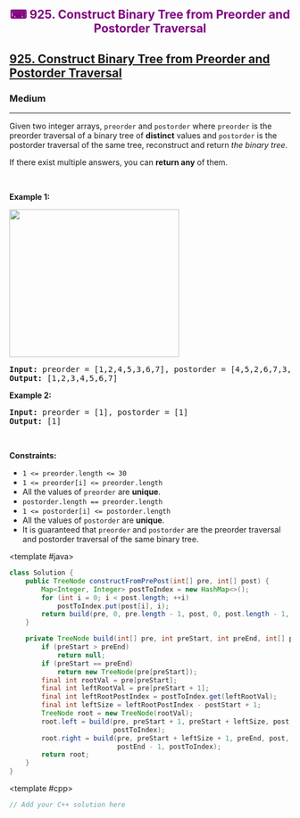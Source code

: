 <div align = "center">
<h style = "margin-bottom: 0px; margin-top: 0px; color : purple;" align = "center" class = "header">

## ⌨ 925. Construct Binary Tree from Preorder and Postorder Traversal

</h>
</div>

<h2><a href="https://leetcode.com/problems/construct-binary-tree-from-preorder-and-postorder-traversal" target = "_blank">925. Construct Binary Tree from Preorder and Postorder Traversal</a></h2><h3>Medium</h3><hr><p>Given two integer arrays, <code>preorder</code> and <code>postorder</code> where <code>preorder</code> is the preorder traversal of a binary tree of <strong>distinct</strong> values and <code>postorder</code> is the postorder traversal of the same tree, reconstruct and return <em>the binary tree</em>.</p>

<p>If there exist multiple answers, you can <strong>return any</strong> of them.</p>

<p>&nbsp;</p>
<p><strong class="example">Example 1:</strong></p>
<img alt="" src="https://assets.leetcode.com/uploads/2021/07/24/lc-prepost.jpg" style="width: 304px; height: 265px;" />
<pre>
<strong>Input:</strong> preorder = [1,2,4,5,3,6,7], postorder = [4,5,2,6,7,3,1]
<strong>Output:</strong> [1,2,3,4,5,6,7]
</pre>

<p><strong class="example">Example 2:</strong></p>

<pre>
<strong>Input:</strong> preorder = [1], postorder = [1]
<strong>Output:</strong> [1]
</pre>

<p>&nbsp;</p>
<p><strong>Constraints:</strong></p>

<ul>
	<li><code>1 &lt;= preorder.length &lt;= 30</code></li>
	<li><code>1 &lt;= preorder[i] &lt;= preorder.length</code></li>
	<li>All the values of <code>preorder</code> are <strong>unique</strong>.</li>
	<li><code>postorder.length == preorder.length</code></li>
	<li><code>1 &lt;= postorder[i] &lt;= postorder.length</code></li>
	<li>All the values of <code>postorder</code> are <strong>unique</strong>.</li>
	<li>It is guaranteed that <code>preorder</code> and <code>postorder</code> are the preorder traversal and postorder traversal of the same binary tree.</li>
</ul>

<CodeTabs :languages="[ { name: 'C++', slot: 'cpp' }, { name: 'Java', slot: 'java' } ]"> <template #java>

```java
class Solution {
    public TreeNode constructFromPrePost(int[] pre, int[] post) {
        Map<Integer, Integer> postToIndex = new HashMap<>();
        for (int i = 0; i < post.length; ++i)
            postToIndex.put(post[i], i);
        return build(pre, 0, pre.length - 1, post, 0, post.length - 1, postToIndex);
    }

    private TreeNode build(int[] pre, int preStart, int preEnd, int[] post, int postStart, int postEnd, Map<Integer, Integer>postToIndex) {
        if (preStart > preEnd)
            return null;
        if (preStart == preEnd)
            return new TreeNode(pre[preStart]);
        final int rootVal = pre[preStart];
        final int leftRootVal = pre[preStart + 1];
        final int leftRootPostIndex = postToIndex.get(leftRootVal);
        final int leftSize = leftRootPostIndex - postStart + 1;
        TreeNode root = new TreeNode(rootVal);
        root.left = build(pre, preStart + 1, preStart + leftSize, post, postStart, leftRootPostIndex,
                          postToIndex);
        root.right = build(pre, preStart + leftSize + 1, preEnd, post, leftRootPostIndex + 1,
                           postEnd - 1, postToIndex);
        return root;
    }
}
```

</template>

<template #cpp>

```cpp
// Add your C++ solution here
```

</template>

</CodeTabs>

